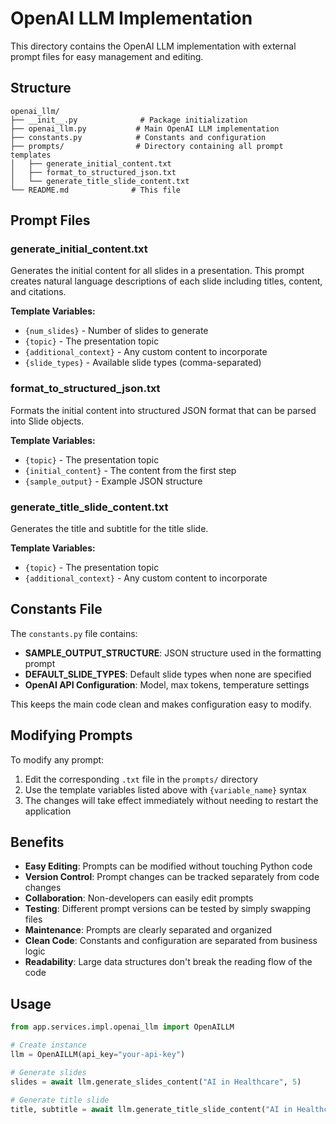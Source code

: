 # OpenAI LLM Implementation

This directory contains the OpenAI LLM implementation with external prompt files for easy management and editing.

## Structure

```
openai_llm/
├── __init__.py              # Package initialization
├── openai_llm.py           # Main OpenAI LLM implementation
├── constants.py            # Constants and configuration
├── prompts/                # Directory containing all prompt templates
│   ├── generate_initial_content.txt
│   ├── format_to_structured_json.txt
│   └── generate_title_slide_content.txt
└── README.md              # This file
```

## Prompt Files

### generate_initial_content.txt
Generates the initial content for all slides in a presentation. This prompt creates natural language descriptions of each slide including titles, content, and citations.

**Template Variables:**
- `{num_slides}` - Number of slides to generate
- `{topic}` - The presentation topic
- `{additional_context}` - Any custom content to incorporate
- `{slide_types}` - Available slide types (comma-separated)

### format_to_structured_json.txt
Formats the initial content into structured JSON format that can be parsed into Slide objects.

**Template Variables:**
- `{topic}` - The presentation topic
- `{initial_content}` - The content from the first step
- `{sample_output}` - Example JSON structure

### generate_title_slide_content.txt
Generates the title and subtitle for the title slide.

**Template Variables:**
- `{topic}` - The presentation topic
- `{additional_context}` - Any custom content to incorporate

## Constants File

The `constants.py` file contains:

- **SAMPLE_OUTPUT_STRUCTURE**: JSON structure used in the formatting prompt
- **DEFAULT_SLIDE_TYPES**: Default slide types when none are specified
- **OpenAI API Configuration**: Model, max tokens, temperature settings

This keeps the main code clean and makes configuration easy to modify.

## Modifying Prompts

To modify any prompt:

1. Edit the corresponding `.txt` file in the `prompts/` directory
2. Use the template variables listed above with `{variable_name}` syntax
3. The changes will take effect immediately without needing to restart the application

## Benefits

- **Easy Editing**: Prompts can be modified without touching Python code
- **Version Control**: Prompt changes can be tracked separately from code changes
- **Collaboration**: Non-developers can easily edit prompts
- **Testing**: Different prompt versions can be tested by simply swapping files
- **Maintenance**: Prompts are clearly separated and organized
- **Clean Code**: Constants and configuration are separated from business logic
- **Readability**: Large data structures don't break the reading flow of the code

## Usage

```python
from app.services.impl.openai_llm import OpenAILLM

# Create instance
llm = OpenAILLM(api_key="your-api-key")

# Generate slides
slides = await llm.generate_slides_content("AI in Healthcare", 5)

# Generate title slide
title, subtitle = await llm.generate_title_slide_content("AI in Healthcare")
``` 